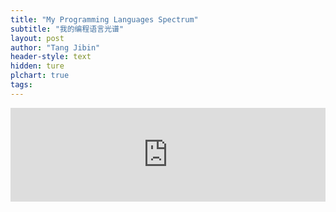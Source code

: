 ```yaml
---
title: "My Programming Languages Spectrum"
subtitle: "我的编程语言光谱"
layout: post
author: "Tang Jibin"
header-style: text
hidden: ture
plchart: true
tags:
---
```


<iframe 
  id="chart"
  src="https://huangxuan.me/PL-chart/"
  frameborder="0" 
  scrolling="no" 
  style="width: 100%">
</iframe>
